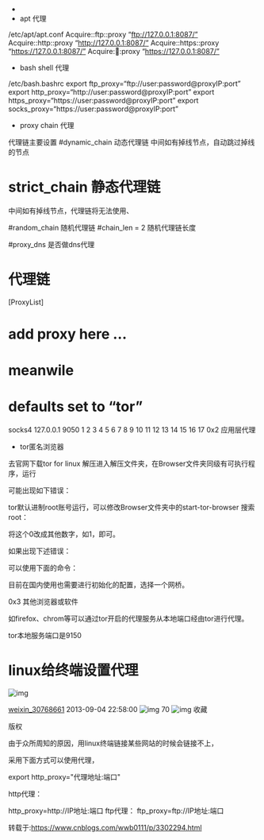 - 
- apt 代理

/etc/apt/apt.conf
Acquire::ftp::proxy “ftp://127.0.0.1:8087/”
Acquire::http::proxy “http://127.0.0.1:8087/”
Acquire::https::proxy “https://127.0.0.1:8087/”
Acquire::socks::proxy “https://127.0.0.1:8087/”

- bash shell 代理

/etc/bash.bashrc
export ftp_proxy=“ftp://user:password@proxyIP:port”
export http_proxy=“http://user:password@proxyIP:port”
export https_proxy=“https://user:password@proxyIP:port”
export socks_proxy=“https://user:password@proxyIP:port”

- proxy chain 代理

代理链主要设置
\#dynamic_chain 动态代理链
中间如有掉线节点，自动跳过掉线的节点

# strict_chain 静态代理链

中间如有掉线节点，代理链将无法使用、

\#random_chain 随机代理链
\#chain_len = 2 随机代理链长度

\#proxy_dns 是否做dns代理

# 代理链

[ProxyList]

# add proxy here …

# meanwile

# defaults set to “tor”

socks4 127.0.0.1 9050
1
2
3
4
5
6
7
8
9
10
11
12
13
14
15
16
17
0x2 应用层代理

- tor匿名浏览器

去官网下载tor for linux 解压进入解压文件夹，在Browser文件夹同级有可执行程序，运行

可能出现如下错误：

tor默认进制root账号运行，可以修改Browser文件夹中的start-tor-browser
搜索root：

将这个0改成其他数字，如1，即可。

如果出现下述错误：

可以使用下面的命令：

目前在国内使用也需要进行初始化的配置，选择一个网桥。

0x3 其他浏览器或软件

如firefox、chrom等可以通过tor开启的代理服务从本地端口经由tor进行代理。

tor本地服务端口是9150

# linux给终端设置代理

![img](https://csdnimg.cn/release/blogv2/dist/pc/img/reprint.png)

[weixin_30768661](https://me.csdn.net/weixin_30768661) 2013-09-04 22:58:00 ![img](https://csdnimg.cn/release/blogv2/dist/pc/img/articleReadEyes.png) 70 ![img](https://csdnimg.cn/release/blogv2/dist/pc/img/tobarCollect.png) 收藏

版权

 由于众所周知的原因，用linux终端链接某些网站的时候会链接不上，

采用下面方式可以使用代理，

export http_proxy="代理地址:端口"

http代理：

http_proxy=http://IP地址:端口
ftp代理：
ftp_proxy=ftp://IP地址:端口

转载于:https://www.cnblogs.com/wwb0111/p/3302294.html